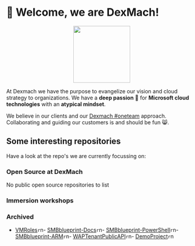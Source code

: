 # 🤟 Welcome, we are DexMach!

<p align="center">
    <img src="https://www.dexmach.com/wp-content/uploads/2020/08/DEXMACH-Logo-CMYK-icon.png" width="150px"/>
</p>

At Dexmach we have the purpose to evangelize our vision and cloud strategy to organizations. 
We have a **deep passion** 🤟 for **Microsoft cloud technologies** with an **atypical mindset**.


We believe in our clients and our [Dexmach #oneteam](https://dexmach.com) approach. Collaborating and guiding our customers is and should be fun 😸.


## Some interesting repositories

Have a look at the repo's we are currently focussing on:

### Open Source at DexMach

<!-- OSS START -->

 No public open source repositories to list
 
<!-- OSS END -->

### Immersion workshops

<!-- AIW START -->


<!-- AIW END -->

### Archived

<!-- ARCHIVE START -->

- [VMRoles](https://github.com/dexmach/VMRoles)`r`n- [SMBblueprint-Docs](https://github.com/dexmach/SMBblueprint-Docs)`r`n- [SMBblueprint-PowerShell](https://github.com/dexmach/SMBblueprint-PowerShell)`r`n- [SMBblueprint-ARM](https://github.com/dexmach/SMBblueprint-ARM)`r`n- [WAPTenantPublicAPI](https://github.com/dexmach/WAPTenantPublicAPI)`r`n- [DemoProject](https://github.com/dexmach/DemoProject)`r`n
<!-- ARCHIVE END -->








